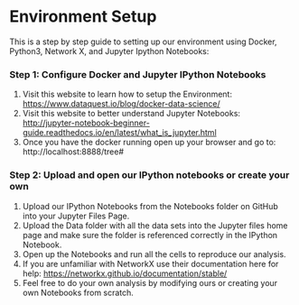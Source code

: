 # Environment Setup
This is a step by step guide to setting up our environment using Docker, Python3, Network X, and Jupyter Ipython Notebooks:

### Step 1: Configure Docker and Jupyter IPython Notebooks
1. Visit this website to learn how to setup the Environment: https://www.dataquest.io/blog/docker-data-science/
2. Visit this website to better understand Jupyter Notebooks: http://jupyter-notebook-beginner-guide.readthedocs.io/en/latest/what_is_jupyter.html
3. Once you have the docker running open up your browser and go to:
http://localhost:8888/tree#


### Step 2: Upload and open our IPython notebooks or create your own
1. Upload our IPython Notebooks from the Notebooks folder on GitHub into your Jupyter Files Page.
2. Upload the Data folder with all the data sets into the Jupyter files home page and make sure the folder is referenced correctly in the IPython Notebook.
2. Open up the Notebooks and run all the cells to reproduce our analysis.
3. If you are unfamiliar with NetworkX use their documentation here for help: https://networkx.github.io/documentation/stable/
4. Feel free to do your own analysis by modifying ours or creating your own Notebooks from scratch.
